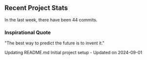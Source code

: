 ## Recent Project Stats

In the last week, there have been 44 commits.

### Inspirational Quote

"The best way to predict the future is to invent it."

Updating README.md
Initial project setup - Updated on 2024-09-01
